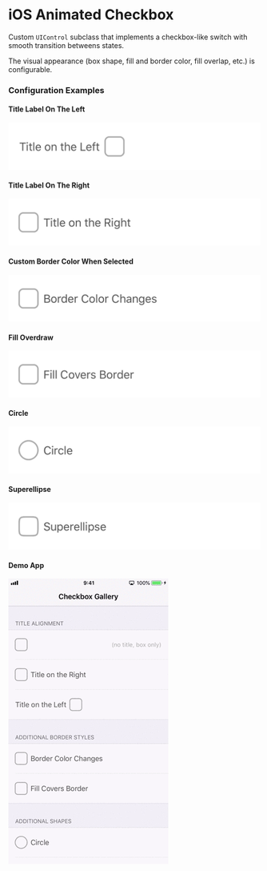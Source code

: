 # iOS Animated Checkbox

Custom `UIControl` subclass that implements a checkbox-like switch with smooth transition betweens states.

The visual appearance (box shape, fill and border color, fill overlap, etc.) is configurable.

### Configuration Examples

#### Title Label On The Left

![Animated Gif](https://github.com/nicolas-miari/iOS-Animated-Checkbox/blob/master/Resources/left_title.gif?raw=true)

#### Title Label On The Right

![Animated Gif](https://github.com/nicolas-miari/iOS-Animated-Checkbox/blob/master/Resources/right_title.gif?raw=true)

#### Custom Border Color When Selected

![Animated Gif](https://github.com/nicolas-miari/iOS-Animated-Checkbox/blob/master/Resources/border_color.gif?raw=true)

#### Fill Overdraw

![Animated Gif](https://github.com/nicolas-miari/iOS-Animated-Checkbox/blob/master/Resources/overdraw.gif?raw=true)

#### Circle

![Animated Gif](https://github.com/nicolas-miari/iOS-Animated-Checkbox/blob/master/Resources/circle.gif?raw=true)

#### Superellipse

![Animated Gif](https://github.com/nicolas-miari/iOS-Animated-Checkbox/blob/master/Resources/superellipse.gif?raw=true)


#### Demo App

![Capture Video](https://github.com/nicolas-miari/iOS-Animated-Checkbox/blob/master/Resources/CheckboxGallery.gif?raw=true)
